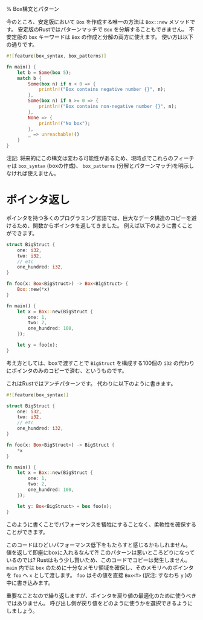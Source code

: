 % Box構文とパターン
<!-- %  Box Syntax and Patterns -->

<!-- Currently the only stable way to create a `Box` is via the `Box::new` method. -->
<!-- Also it is not possible in stable Rust to destructure a `Box` in a match -->
<!-- pattern. The unstable `box` keyword can be used to both create and destructure -->
<!-- a `Box`. An example usage would be: -->
今のところ、安定版において `Box` を作成する唯一の方法は `Box::new` メソッドです。
安定版のRustではパターンマッチで `Box` を分解することもできません。
不安定版の `box` キーワードは `Box` の作成と分解の両方に使えます。
使い方は以下の通りです。

```rust
#![feature(box_syntax, box_patterns)]

fn main() {
    let b = Some(box 5);
    match b {
        Some(box n) if n < 0 => {
            println!("Box contains negative number {}", n);
        },
        Some(box n) if n >= 0 => {
            println!("Box contains non-negative number {}", n);
        },
        None => {
            println!("No box");
        },
        _ => unreachable!()
    }
}
```

<!-- Note that these features are currently hidden behind the `box_syntax` (box -->
<!-- creation) and `box_patterns` (destructuring and pattern matching) gates -->
<!-- because the syntax may still change in the future. -->
注記: 将来的にこの構文は変わる可能性があるため、現時点でこれらのフィーチャは `box_syntax` (boxの作成)、 `box_patterns` (分解とパターンマッチ)を明示しなければ使えません。

<!-- # Returning Pointers -->
# ポインタ返し

<!-- In many languages with pointers, you'd return a pointer from a function -->
<!-- so as to avoid copying a large data structure. For example: -->
ポインタを持つ多くのプログラミング言語では、巨大なデータ構造のコピーを避けるため、関数からポインタを返してきました。
例えば以下のように書くことができます。

```rust
struct BigStruct {
    one: i32,
    two: i32,
    // etc
    one_hundred: i32,
}

fn foo(x: Box<BigStruct>) -> Box<BigStruct> {
    Box::new(*x)
}

fn main() {
    let x = Box::new(BigStruct {
        one: 1,
        two: 2,
        one_hundred: 100,
    });

    let y = foo(x);
}
```

<!-- The idea is that by passing around a box, you're only copying a pointer, rather -->
<!-- than the hundred `i32`s that make up the `BigStruct`. -->
考え方としては、boxで渡すことで `BigStruct` を構成する100個の `i32` の代わりにポインタのみのコピーで済む、というものです。

<!-- This is an antipattern in Rust. Instead, write this: -->
これはRustではアンチパターンです。
代わりに以下のように書きます。

```rust
#![feature(box_syntax)]

struct BigStruct {
    one: i32,
    two: i32,
    // etc
    one_hundred: i32,
}

fn foo(x: Box<BigStruct>) -> BigStruct {
    *x
}

fn main() {
    let x = Box::new(BigStruct {
        one: 1,
        two: 2,
        one_hundred: 100,
    });

    let y: Box<BigStruct> = box foo(x);
}
```

<!-- This gives you flexibility without sacrificing performance. -->
このように書くことでパフォーマンスを犠牲にすることなく、柔軟性を確保することができます。

<!-- You may think that this gives us terrible performance: return a value and then -->
<!-- immediately box it up ?! Isn't this pattern the worst of both worlds? Rust is -->
<!-- smarter than that. There is no copy in this code. `main` allocates enough room -->
<!-- for the `box`, passes a pointer to that memory into `foo` as `x`, and then -->
<!-- `foo` writes the value straight into the `Box<T>`. -->
このコードはひどいパフォーマンス低下をもたらすと感じるかもしれません。
値を返して即座にboxに入れるなんて?!
このパターンは悪いところどりになっているのでは?
Rustはもう少し賢いため、このコードでコピーは発生しません。
`main` 内では `box` のために十分なメモリ領域を確保し、そのメモリへのポインタを `foo` へ `x` として渡します。
`foo` はその値を直接 `Box<T>` (訳注: すなわち `y` )の中に書き込みます。

<!-- This is important enough that it bears repeating: pointers are not for -->
<!-- optimizing returning values from your code. Allow the caller to choose how they -->
<!-- want to use your output. -->
重要なことなので繰り返しますが、ポインタを戻り値の最適化のために使うべきではありません。
呼び出し側が戻り値をどのように使うかを選択できるようにしましょう。
